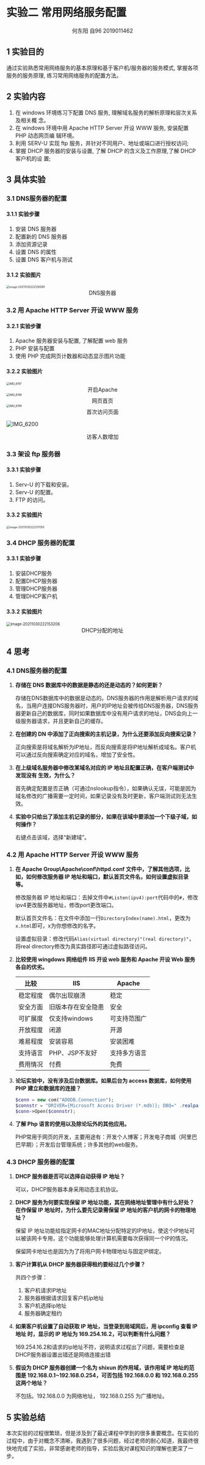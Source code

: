 # 实验二 常用网络服务配置

<center>何东阳 自96 2019011462</center>

## 1 实验目的

通过实验熟悉常用网络服务的基本原理和基于客户机/服务器的服务模式, 掌握各项服务的服务原理, 练习常用网络服务的配置方法。

## 2 实验内容

1. 在 windows 环境练习下配置 DNS 服务, 理解域名服务的解析原理和层次关系及相关概 念。
2. 在 windows 环境中用 Apache HTTP Server 开设 WWW 服务, 安装配置 PHP 动态网页编 辑环境。
3. 利用 SERV-U 实现 ftp 服务，并针对不同用户、地址或端口进行授权访问;
4. 掌握 DHCP 服务器的安装与设置, 了解 DHCP 的含义及工作原理,了解 DHCP 客户机的设 置;

## 3 具体实验

### 3.1 DNS服务器的配置

#### 3.1.1 实验步骤

1. 安装 DNS 服务器
2. 配置新的 DNS 服务器
3. 添加资源记录
4. 设置 DNS 的属性
5. 设置 DNS 客户机与测试

#### 3.1.2 实验图片

<img src="实验二.assets/image-20211030222126099.png" alt="image-20211030222126099" style="zoom:50%;" />

<center>DNS服务器</center>

### 3.2  用 Apache HTTP Server 开设 WWW 服务

#### 3.2.1 实验步骤

1. Apache 服务器安装与配置, 了解配置 web 服务
2. PHP 安装与配置
3. 使用 PHP 完成网页计数器和动态显示图片功能

#### 3.2.2 实验图片

<img src="实验二.assets/IMG_6197.JPG" alt="IMG_6197" style="zoom:50%;" />

<center>开启Apache</center>

<img src="实验二.assets/IMG_6198.JPG" alt="IMG_6198" style="zoom:50%;" />

<center>网页首页</center>

<img src="实验二.assets/IMG_6199.JPG" alt="IMG_6199" style="zoom:50%;" />

<center>首次访问页面</center>

![IMG_6200](实验二.assets/IMG_6200-5603862.JPG)

<center>访客人数增加</center>

### 3.3 架设 ftp 服务器

#### 3.3.1 实验步骤

1. Serv-U 的下载和安装。
2. Serv-U 的配置。
3. FTP 的访问。

#### 3.3.2 实验图片

<img src="实验二.assets/image-20211030222217055.png" alt="image-20211030222217055" style="zoom:50%;" />

### 3.4 DHCP 服务器的配置

#### 3.3.1 实验步骤

1. 安装DHCP服务
2. 配置DHCP服务器
3. 管理DHCP服务器
4. 管理DHCP客户机

#### 3.3.2 实验图片

<img src="实验二.assets/image-20211030222153206.png" alt="image-20211030222153206" style="zoom:70%;" />

<center>DHCP分配的地址</center>

## 4 思考

### 4.1 DNS服务器的配置

1. **存储在 DNS 数据库中的数据是静态的还是动态的？如何更新？**

   存储在DNS数据库中的数据是动态的。DNS服务器的作用是解析用户请求的域名，当用户连接DNS服务器时，用户的IP地址会被传给DNS服务器，DNS服务器更新自己的数据库，同时如果数据库中没有用户请求的地址，DNS会向上一级服务器请求，并且更新自己的缓存。

2. **在创建的 DN 中添加了正向搜索的主机记录，为什么还要添加反向搜索记录？**

   正向搜索是将域名解析为IP地址，而反向搜索是将IP地址解析成域名。客户机可以通过反向搜索确定对应的域名，增加了安全性。

3. **在上级域名服务器中修改某域名对应的 IP 地址且配置正确，在客户端测试中发现没有 生效，为什么？**

   首先确定配置是否正确（可通过nslookup指令），如果确认无误，可能是因为域名修改的广播需要一定时间，如果记录没有及时更新，客户端测试则无法生效。

4. **实验中只给出了添加主机记录的部分，如果在该域中要添加一个下级子域，如何操作？**

   右键点击该域，选择“新建域”。

### 4.2 用 Apache HTTP Server 开设 WWW 服务

1. **在 Apache Group\Apache\conf\httpd.conf 文件中，了解其他选项，比如，如何修改服务器 IP 地址和端口，默认首页文件名，如何设置虚拟目录等。**

   修改服务器 IP 地址和端口：去掉文件中`#Listen(ipv4):port`代码中的`#`，修改ipv4更改服务器地址，修改port更改端口。

   默认首页文件名：在文件中添加一行`DirectoryIndex(name).html`，更改为`x.html`即可，x为你想修改的名字。

   设置虚拟目录：修改代码`Alias(virtual directory)"(real directory)"`，将real directory修改为真实路径即可通过虚拟路径访问。

2. **比较使用 wingdows 网络组件 IIS 开设 web 服务和 Apache 开设 Web 服务各自的优劣。**

   | 比较     | IIS                | Apache       |
   | -------- | ------------------ | ------------ |
   | 稳定程度 | 偶尔出现崩溃       | 稳定         |
   | 安全方面 | 旧版本存在安全隐患 | 安全         |
   | 可扩展度 | 仅支持windows      | 可支持范围广 |
   | 开放程度 | 闭源               | 开源         |
   | 难易程度 | 安装容易           | 安装困难     |
   | 支持语言 | PHP、JSP不友好     | 支持多方语言 |
   | 费用情况 | 付费               | 免费         |

3. **论坛实验中，没有涉及后台数据库。如果后台为 access 数据库，如何使用 PHP 建立和数据库的连接？**

   ```php
   $conn = new com("ADODB.Connection");
   $connstr = "DRIVER={Microsoft Access Driver (*.mdb)}; DBQ=" .realpath("test.mdb");
   $conn->Open($connstr);
   ```
   
4. **了解 Php 语言的使用以及除论坛外的其他应用。**

   PHP常用于网页的开发，主要用途有：开发个人博客；开发电子商城（阿里巴巴早期）；开发后台管理系统；许多其他的web服务。

### 4.3 DHCP 服务器的配置

1. **DHCP 服务器是否可以选择自动获得 IP 地址？**

   可以，DHCP服务器本身采用动态主机协议。

2. **DHCP 服务为何要实现保留 IP 地址功能，其在网络地址管理中有什么好处？在作保留 IP 地址时，为什么要先记录需保留 IP 地址的客户机的网卡的物理地址？**

   保留 IP 地址功能给指定网卡的MAC地址分配特定的IP地址，使这个IP地址可以被该网卡专用，这个功能能够处理计算机需要每次获得同一个IP的情况。

   保留网卡地址也是因为为了将用户网卡物理地址与固定IP绑定。

3. **客户计算机从 DHCP 服务器获得租约要经过几个步骤？**

   共四个步骤：

   1. 客户机请求IP地址
   2. 服务器根据请求回复客户机ip地址
   3. 客户机选择ip地址
   4. 服务器确定租约

4. **如果客户机设置了自动获取 IP 地址，当登录到局域网后，用 ipconfig 查看 IP 地址 时，显示的 IP 地址为 169.254.16.2，可以判断有什么问题？**

   169.254.16.2和请求的ip地址不符，说明请求过程出了问题，需要检查是DHCP服务器设置出错还是网络连接出错

5. **假设为 DHCP 服务器创建一个名为 shixun 的作用域，该作用域 IP 地址的范围是 192.168.0.1~192.168.0.254，可否包括 192.168.0.0 和 192.168.0.255 这两个地址？**

   不包括。192.168.0.0 为网络地址， 192.168.0.255 为广播地址。

## 5 实验总结

本次实验的过程很繁琐，但是涉及到了最近课程中学到的很多重要概念。在实验的过程中，由于对概念不清晰，我遇到了很多问题，经过老师的耐心知道，我最终很快地完成了实验，非常感谢老师的指导，实验后我对课程知识的理解也更深了一步。

